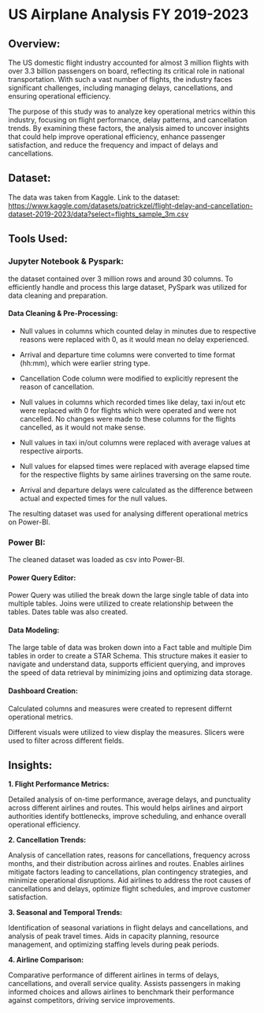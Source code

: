 # **US Airplane Analysis FY 2019-2023**

## **Overview:**

The US domestic flight industry accounted for almost 3 million flights with over 3.3 billion passengers on board, reflecting its critical role in national transportation. With such a vast number of flights, the industry faces significant challenges, including managing delays, cancellations, and ensuring operational efficiency.

The purpose of this study was to analyze key operational metrics within this industry, focusing on flight performance, delay patterns, and cancellation trends. By examining these factors, the analysis aimed to uncover insights that could help improve operational efficiency, enhance passenger satisfaction, and reduce the frequency and impact of delays and cancellations.

## **Dataset:**

The data was taken from Kaggle. Link to the dataset: https://www.kaggle.com/datasets/patrickzel/flight-delay-and-cancellation-dataset-2019-2023/data?select=flights_sample_3m.csv

## **Tools Used:**

### **Jupyter Notebook & Pyspark:**

the dataset contained over 3 million rows and around 30 columns. To efficiently handle and process this large dataset, PySpark was utilized for data cleaning and preparation.

#### **Data Cleaning & Pre-Processing:**

* Null values in columns which counted delay in minutes due to respective reasons were replaced with 0, as it would mean no delay experienced.

* Arrival and departure time columns were converted to time format (hh:mm), which were earlier string type.

* Cancellation Code column were modified to explicitly represent the reason of cancellation.

* Null values in columns which recorded times like delay, taxi in/out etc were replaced with 0 for flights which were operated and were not cancelled. No changes were made to these columns for the flights cancelled, as it would not make sense.

* Null values in taxi in/out columns were replaced with average values at respective airports.

* Null values for elapsed times were replaced with average elapsed time for the respective flights by same airlines traversing on the same route.

* Arrival and departure delays were calculated as the difference between actual and expected times for the null values.

The resulting dataset was used for analysing different operational metrics on Power-BI.

### **Power BI:**

The cleaned dataset was loaded as csv into Power-BI.

#### **Power Query Editor:**

Power Query was utilied the break down the large single table of data into multiple tables. Joins were utilized to create relationship between the tables. Dates table was also created.

#### **Data Modeling:**

The large table of data was broken down into a Fact table and multiple Dim tables in order to create a STAR Schema. This structure makes it easier to navigate and understand data, supports efficient querying, and improves the speed of data retrieval by minimizing joins and optimizing data storage. 

#### **Dashboard Creation:**

Calculated columns and measures were created to represent differnt operational metrics.

Different visuals were utilized to view display the measures. Slicers were used to filter across different fields.

## **Insights:**

**1. Flight Performance Metrics:**

Detailed analysis of on-time performance, average delays, and punctuality across different airlines and routes. This would helps airlines and airport authorities identify bottlenecks, improve scheduling, and enhance overall operational efficiency.

**2. Cancellation Trends:**

Analysis of cancellation rates, reasons for cancellations, frequency across months, and their distribution across airlines and routes. Enables airlines mitigate factors leading to cancellations, plan contingency strategies, and minimize operational disruptions. Aid airlines to address the root causes of cancellations and delays, optimize flight schedules, and improve customer satisfaction.

**3. Seasonal and Temporal Trends:**

Identification of seasonal variations in flight delays and cancellations, and analysis of peak travel times. Aids in capacity planning, resource management, and optimizing staffing levels during peak periods.

**4. Airline Comparison:**

Comparative performance of different airlines in terms of delays, cancellations, and overall service quality. Assists passengers in making informed choices and allows airlines to benchmark their performance against competitors, driving service improvements.










